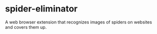 # spider-eliminator
A web browser extension that recognizes images of spiders on websites and covers them up.  
